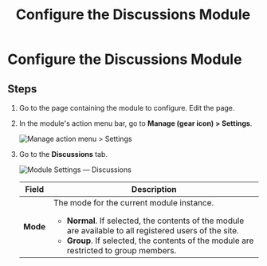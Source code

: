 ﻿---
uid: config-module-discussions
topic: config-module-discussions
locale: en
title: Configure the Discussions Module
dnneditions: 
dnnversion: 09.02.00
parent-topic: module-discussions
related-topics: configure-module-on-page-pb-all
---

# Configure the Discussions Module

## Steps

1.  Go to the page containing the module to configure. Edit the page.
2.  In the module's action menu bar, go to **Manage (gear icon) \> Settings**.
    
      
    
    ![Manage action menu > Settings](/images/scr-actionmenu-manage-settings.png)
    
      
    
3.  Go to the **Discussions** tab.
    
      
    
    ![Module Settings — Discussions](/images/scr-modulesettings-Discussions.png)
    
      
    
    |**Field**|**Description**|
    |---|---|
    |**Mode**|The mode for the current module instance.<ul><li>**Normal**. If selected, the contents of the module are available to all registered users of the site.</li><li>**Group**. If selected, the contents of the module are restricted to group members.</li></ul>|
